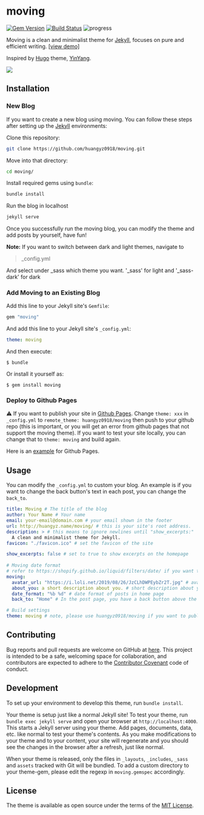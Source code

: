 # moving

[![Gem Version](https://badge.fury.io/rb/moving.svg)](https://badge.fury.io/rb/moving) [![Build Status](https://travis-ci.org/huangyz0918/moving.svg?branch=master)](https://travis-ci.org/huangyz0918/moving) ![progress](https://img.shields.io/badge/progress-releasing-blue.svg) 

Moving is a clean and minimalist theme for [Jekyll](https://jekyllrb.com/), focuses on pure and efficient writing. [[view demo]](http://huangyz.name/moving/) 

Inspired by [Hugo](https://gohugo.io/) theme, [YinYang](https://github.com/joway/hugo-theme-yinyang).

![](./github/banner.png)


## Installation

### New Blog
If you want to create a new blog using moving. You can follow these steps after setting up the [Jekyll](https://jekyllrb.com) environments:

Clone this repository: 
```bash
git clone https://github.com/huangyz0918/moving.git
```

Move into that directory:
```bash
cd moving/
```

Install required gems using `bundle`:
```bash
bundle install
```

Run the blog in localhost
```bash
jekyll serve
```

Once you successfully run the moving blog, you can modify the theme and add posts by yourself, have fun!

**Note:** If you want to switch between dark and light themes, navigate to

> _config.yml

And select under _sass which theme you want. '_sass' for light and '_sass-dark' for dark

### Add Moving to an Existing Blog

Add this line to your Jekyll site's `Gemfile`:

```ruby
gem "moving"
```

And add this line to your Jekyll site's `_config.yml`:

```yaml
theme: moving
```

And then execute:

    $ bundle

Or install it yourself as:

    $ gem install moving

### Deploy to Github Pages

:warning: If you want to publish your site in [Github Pages](https://pages.github.com/). Change `theme: xxx` in `_config.yml` to `remote_theme: huangyz0918/moving` then push to your github repo (this is important, or you will get an error from github pages that not support the moving theme). If you want to test your site locally, you can change that to `theme: moving` and build again.

Here is an [example](https://github.com/huangyz0918/personal-page-blog) for Github Pages.


## Usage

You can modify the `_config.yml` to custom your blog. An example is if you want to change the back button's text in each post, you can change the `back_to`.

```yaml
title: Moving # The title of the blog
author: Your Name # Your name 
email: your-email@domain.com # your email shown in the footer
url: http://huangyz.name/moving/ # this is your site's root address.
description: > # this means to ignore newlines until "show_excerpts:"
  A clean and minimalist theme for Jekyll.
favicon: "./favicon.ico" # set the favicon of the site 

show_excerpts: false # set to true to show excerpts on the homepage
  
# Moving date format
# refer to https://shopify.github.io/liquid/filters/date/ if you want to customize this
moving:
  avatar_url: "https://i.loli.net/2019/08/26/JzCLhDWPEybZr2T.jpg" # avatar in about page
  about_you: a short description about you. # short description about you in about page
  date_format: "%b %d" # date format of posts in home page
  back_to: "Home" # In the post page, you have a back button above the title, you can custom the text by yourself.

# Build settings
theme: moving # note, please use huangyz0918/moving if you want to publish to Github Pages.
```



## Contributing

Bug reports and pull requests are welcome on GitHub at [here](https://github.com/huangyz0918/moving). This project is intended to be a safe, welcoming space for collaboration, and contributors are expected to adhere to the [Contributor Covenant](http://contributor-covenant.org) code of conduct.

## Development

To set up your environment to develop this theme, run `bundle install`.

Your theme is setup just like a normal Jekyll site! To test your theme, run `bundle exec jekyll serve` and open your browser at `http://localhost:4000`. This starts a Jekyll server using your theme. Add pages, documents, data, etc. like normal to test your theme's contents. As you make modifications to your theme and to your content, your site will regenerate and you should see the changes in the browser after a refresh, just like normal.

When your theme is released, only the files in `_layouts`, `_includes`, `_sass` and `assets` tracked with Git will be bundled.
To add a custom directory to your theme-gem, please edit the regexp in `moving.gemspec` accordingly.

## License

The theme is available as open source under the terms of the [MIT License](https://opensource.org/licenses/MIT).

